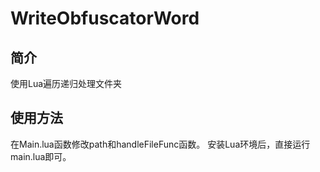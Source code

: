 # WriteObfuscatorWord
## 简介
  使用Lua遍历递归处理文件夹
  

## 使用方法
在Main.lua函数修改path和handleFileFunc函数。
安装Lua环境后，直接运行main.lua即可。

